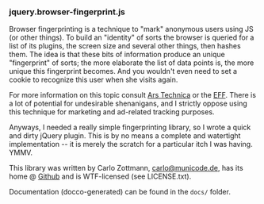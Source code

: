 ### jquery.browser-fingerprint.js

Browser fingerprinting is a technique to "mark" anonymous users using JS
(or other things).  To build an "identity" of sorts the browser is queried
for a list of its plugins, the screen size and several other things, then
hashes them.  The idea is that these bits of information produce an unique
"fingerprint" of sorts; the more elaborate the list of data points is, the
more unique this fingerprint becomes.  And you wouldn't even need to set a
cookie to recognize this user when she visits again.

For more information on this topic consult
[Ars Technica](http://arstechnica.com/tech-policy/news/2010/05/how-your-web-browser-rats-you-out-online.ars)
or the [EFF](http://panopticlick.eff.org/).  There is a lot of potential
for undesirable shenanigans, and I strictly oppose using this technique for
marketing and ad-related tracking purposes.

Anyways, I needed a really simple fingerprinting library, so I wrote a
quick and dirty jQuery plugin.  This is by no means a complete and
watertight implementation -- it is merely the scratch for a particular itch
I was having.  YMMV.

This library was written by Carlo Zottmann, carlo@municode.de, has its home
@ [Github](http://github.com/carlo/jquery-browser-fingerprint) and is
WTF-licensed (see LICENSE.txt).

Documentation (docco-generated) can be found in the `docs/` folder.
